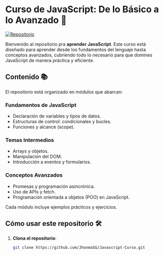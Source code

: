 # Curso de JavaScript: De lo Básico a lo Avanzado 🚀  
[![Repositorio](https://img.shields.io/badge/GitHub-Javascript--Curso-blue?logo=github)](https://github.com/JhonmaSG/Javascript-Curso)

Bienvenido al repositorio pra **aprender JavaScript**. Este curso está diseñado para aprender desde los fundamentos del lenguaje hasta conceptos avanzados, cubriendo todo lo necesario para que domines JavaScript de manera práctica y eficiente.  

## Contenido 📚

El repositorio está organizado en módulos que abarcan:  

### Fundamentos de JavaScript  
- Declaración de variables y tipos de datos.  
- Estructuras de control: condicionales y bucles.  
- Funciones y alcance (scope).  

### Temas Intermedios  
- Arrays y objetos.  
- Manipulación del DOM.  
- Introducción a eventos y formularios.  

### Conceptos Avanzados  
- Promesas y programación asincrónica.  
- Uso de APIs y fetch.  
- Programación orientada a objetos (POO) en JavaScript.  

Cada módulo incluye ejemplos prácticos y ejercicios.

## Cómo usar este repositorio 🛠️  

1. **Clona el repositorio**:  
   ```bash
   git clone https://github.com/JhonmaSG/Javascript-Curso.git
